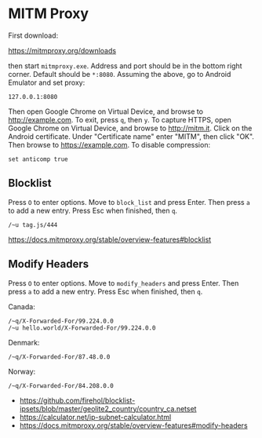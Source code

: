 # MITM Proxy

First download:

https://mitmproxy.org/downloads

then start `mitmproxy.exe`. Address and port should be in the bottom right
corner. Default should be `*:8080`. Assuming the above, go to Android Emulator
and set proxy:

~~~
127.0.0.1:8080
~~~

Then open Google Chrome on Virtual Device, and browse to http://example.com. To
exit, press `q`, then `y`. To capture HTTPS, open Google Chrome on Virtual
Device, and browse to <http://mitm.it>. Click on the Android certificate. Under
"Certificate name" enter "MITM", then click "OK". Then browse to
https://example.com. To disable compression:

~~~
set anticomp true
~~~

## Blocklist

Press `O` to enter options. Move to `block_list` and press Enter. Then press
`a` to add a new entry. Press Esc when finished, then `q`.

~~~
/~u tag.js/444
~~~

https://docs.mitmproxy.org/stable/overview-features#blocklist

## Modify Headers

Press `O` to enter options. Move to `modify_headers` and press Enter. Then press
`a` to add a new entry. Press Esc when finished, then `q`.

Canada:

~~~
/~q/X-Forwarded-For/99.224.0.0
/~u hello.world/X-Forwarded-For/99.224.0.0
~~~

Denmark:

~~~
/~q/X-Forwarded-For/87.48.0.0
~~~

Norway:

~~~
/~q/X-Forwarded-For/84.208.0.0
~~~

- <https://github.com/firehol/blocklist-ipsets/blob/master/geolite2_country/country_ca.netset>
- https://calculator.net/ip-subnet-calculator.html
- https://docs.mitmproxy.org/stable/overview-features#modify-headers
